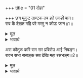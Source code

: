 +++
title = "01 दोहा"

+++
छत्र मुकुट ताण्टक तब हते एकहीं बान।  
सब कें देखत महि परे मरमु न कोऊ जान॥1॥  

<details><summary>मूल</summary>

छत्र मुकुट ताण्टक तब हते एकहीं बान।  
सब कें देखत महि परे मरमु न कोऊ जान॥1॥  
</details>

<details><summary>भावार्थ</summary>

 और एक ही बाण से (रावण के) छत्र-मुकुट और (मन्दोदरी के) कर्णफूल काट गिराए। सबके देखते-देखते वे जमीन पर आ पडे, पर इसका भेद (कारण) किसी ने नहीं जाना॥1॥  
</details>

अस कौतुक करि राम सर प्रबिसेउ आई निषङ्ग।  
रावन सभा ससङ्क सब देखि महा रसभङ्ग॥2॥  

<details><summary>मूल</summary>

अस कौतुक करि राम सर प्रबिसेउ आई निषङ्ग।  
रावन सभा ससङ्क सब देखि महा रसभङ्ग॥2॥  
</details>

<details><summary>भावार्थ</summary>

 ऐसा चमत्कार करके श्री रामजी का बाण (वापस) आकर (फिर) तरकस में जा घुसा। यह महान्‌ रस भङ्ग (रङ्ग में भङ्ग) देखकर रावण की सारी सभा भयभीत हो गई॥2॥  
</details>



